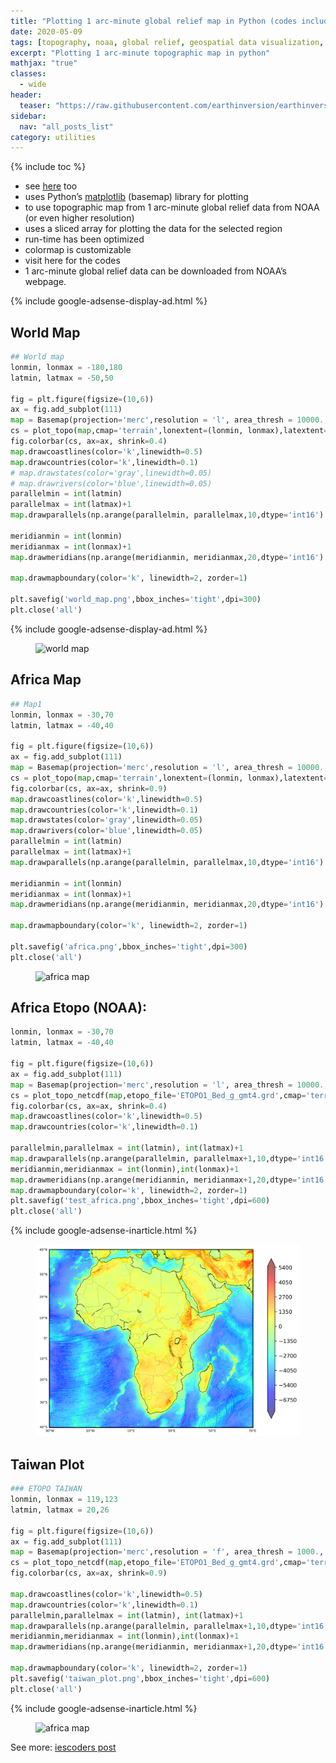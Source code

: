```yaml
---
title: "Plotting 1 arc-minute global relief map in Python (codes included)"
date: 2020-05-09
tags: [topography, noaa, global relief, geospatial data visualization, geospatial data visualization python, python]
excerpt: "Plotting 1 arc-minute topographic map in python"
mathjax: "true"
classes:
  - wide
header:
  teaser: "https://raw.githubusercontent.com/earthinversion/earthinversion-images/main/images/topographic_map_python/test_africa.png"
sidebar:
  nav: "all_posts_list"
category: utilities
---
```


{% include toc %}

- see [here](/utilities/plotting-clipped-coastline-relief-map/) too
- uses Python’s [matplotlib](/techniques/advanced-2D-plots-with-matplotlib/) (basemap) library for plotting
- to use topographic map from 1 arc-minute global relief data from NOAA (or even higher resolution)
- uses a sliced array for plotting the data for the selected region
- run-time has been optimized
- colormap is customizable
- visit here for the codes
- 1 arc-minute global relief data can be downloaded from NOAA’s webpage.

{% include google-adsense-display-ad.html %}

## World Map

```python
## World map
lonmin, lonmax = -180,180
latmin, latmax = -50,50

fig = plt.figure(figsize=(10,6))
ax = fig.add_subplot(111)
map = Basemap(projection='merc',resolution = 'l', area_thresh = 10000., llcrnrlon=lonmin, llcrnrlat=latmin,urcrnrlon=lonmax, urcrnrlat=latmax)
cs = plot_topo(map,cmap='terrain',lonextent=(lonmin, lonmax),latextent=(latmin, latmax),zorder=2)
fig.colorbar(cs, ax=ax, shrink=0.4)
map.drawcoastlines(color='k',linewidth=0.5)
map.drawcountries(color='k',linewidth=0.1)
# map.drawstates(color='gray',linewidth=0.05)
# map.drawrivers(color='blue',linewidth=0.05)
parallelmin = int(latmin)
parallelmax = int(latmax)+1
map.drawparallels(np.arange(parallelmin, parallelmax,10,dtype='int16').tolist(),labels=[1,0,0,0],linewidth=0,fontsize=6)

meridianmin = int(lonmin)
meridianmax = int(lonmax)+1
map.drawmeridians(np.arange(meridianmin, meridianmax,20,dtype='int16').tolist(),labels=[0,0,0,1],linewidth=0,fontsize=6)

map.drawmapboundary(color='k', linewidth=2, zorder=1)

plt.savefig('world_map.png',bbox_inches='tight',dpi=300)
plt.close('all')
```

{% include google-adsense-display-ad.html %}

<figure>
<img src="https://raw.githubusercontent.com/earthinversion/plotting_topographic_maps_in_python/master/world_map.png" alt="world map">
</figure>

## Africa Map

```python
## Map1
lonmin, lonmax = -30,70
latmin, latmax = -40,40

fig = plt.figure(figsize=(10,6))
ax = fig.add_subplot(111)
map = Basemap(projection='merc',resolution = 'l', area_thresh = 10000., llcrnrlon=lonmin, llcrnrlat=latmin,urcrnrlon=lonmax, urcrnrlat=latmax)
cs = plot_topo(map,cmap='terrain',lonextent=(lonmin, lonmax),latextent=(latmin, latmax),zorder=2)
fig.colorbar(cs, ax=ax, shrink=0.9)
map.drawcoastlines(color='k',linewidth=0.5)
map.drawcountries(color='k',linewidth=0.1)
map.drawstates(color='gray',linewidth=0.05)
map.drawrivers(color='blue',linewidth=0.05)
parallelmin = int(latmin)
parallelmax = int(latmax)+1
map.drawparallels(np.arange(parallelmin, parallelmax,10,dtype='int16').tolist(),labels=[1,0,0,0],linewidth=0)

meridianmin = int(lonmin)
meridianmax = int(lonmax)+1
map.drawmeridians(np.arange(meridianmin, meridianmax,20,dtype='int16').tolist(),labels=[0,0,0,1],linewidth=0)

map.drawmapboundary(color='k', linewidth=2, zorder=1)

plt.savefig('africa.png',bbox_inches='tight',dpi=300)
plt.close('all')
```

<figure>
<img src="https://raw.githubusercontent.com/earthinversion/plotting_topographic_maps_in_python/master/africa.png" alt="africa map">
</figure>

## Africa Etopo (NOAA):

```python
lonmin, lonmax = -30,70
latmin, latmax = -40,40

fig = plt.figure(figsize=(10,6))
ax = fig.add_subplot(111)
map = Basemap(projection='merc',resolution = 'l', area_thresh = 10000., llcrnrlon=lonmin, llcrnrlat=latmin,urcrnrlon=lonmax, urcrnrlat=latmax)
cs = plot_topo_netcdf(map,etopo_file='ETOPO1_Bed_g_gmt4.grd',cmap='terrain',lonextent=(lonmin, lonmax),latextent=(latmin, latmax),zorder=2)
fig.colorbar(cs, ax=ax, shrink=0.4)
map.drawcoastlines(color='k',linewidth=0.5)
map.drawcountries(color='k',linewidth=0.1)

parallelmin,parallelmax = int(latmin), int(latmax)+1
map.drawparallels(np.arange(parallelmin, parallelmax+1,10,dtype='int16').tolist(),labels=[1,0,0,0],linewidth=0,fontsize=6)
meridianmin,meridianmax = int(lonmin),int(lonmax)+1
map.drawmeridians(np.arange(meridianmin, meridianmax+1,20,dtype='int16').tolist(),labels=[0,0,0,1],linewidth=0,fontsize=6)
map.drawmapboundary(color='k', linewidth=2, zorder=1)
plt.savefig('test_africa.png',bbox_inches='tight',dpi=600)
plt.close('all')
```

{% include google-adsense-inarticle.html %}

<figure>
<img src="https://raw.githubusercontent.com/earthinversion/earthinversion-images/main/images/topographic_map_python/test_africa.png" alt="africa map">
</figure>

## Taiwan Plot

```python
### ETOPO TAIWAN
lonmin, lonmax = 119,123
latmin, latmax = 20,26

fig = plt.figure(figsize=(10,6))
ax = fig.add_subplot(111)
map = Basemap(projection='merc',resolution = 'f', area_thresh = 1000., llcrnrlon=lonmin, llcrnrlat=latmin,urcrnrlon=lonmax, urcrnrlat=latmax)
cs = plot_topo_netcdf(map,etopo_file='ETOPO1_Bed_g_gmt4.grd',cmap='terrain',lonextent=(lonmin, lonmax),latextent=(latmin, latmax),zorder=2)
fig.colorbar(cs, ax=ax, shrink=0.9)

map.drawcoastlines(color='k',linewidth=0.5)
map.drawcountries(color='k',linewidth=0.1)
parallelmin,parallelmax = int(latmin), int(latmax)+1
map.drawparallels(np.arange(parallelmin, parallelmax+1,10,dtype='int16').tolist(),labels=[1,0,0,0],linewidth=0,fontsize=6)
meridianmin,meridianmax = int(lonmin),int(lonmax)+1
map.drawmeridians(np.arange(meridianmin, meridianmax+1,20,dtype='int16').tolist(),labels=[0,0,0,1],linewidth=0,fontsize=6)

map.drawmapboundary(color='k', linewidth=2, zorder=1)
plt.savefig('taiwan_plot.png',bbox_inches='tight',dpi=600)
plt.close('all')
```

{% include google-adsense-inarticle.html %}

<figure>
<img src="https://raw.githubusercontent.com/earthinversion/plotting_topographic_maps_in_python/master/taiwan_plot.png" alt="africa map">
</figure>

See more:
[iescoders post](https://iescoders.com/plotting-topographic-map-using-noaa-global-relief-data-in-python/)

